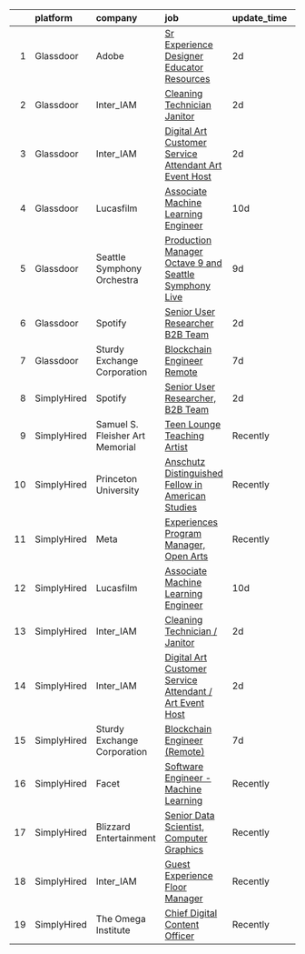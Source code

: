 

|    | platform    | company                         | job                                                                                                                                                                                                                                                                                                                           | update_time   | location                |
|---:|:------------|:--------------------------------|:------------------------------------------------------------------------------------------------------------------------------------------------------------------------------------------------------------------------------------------------------------------------------------------------------------------------------|:--------------|:------------------------|
|  1 | Glassdoor   | Adobe                           | [Sr Experience Designer  Educator Resources](https://www.glassdoor.com/partner/jobListing.htm?pos=104&ao=1136043&s=58&guid=00000183736c9a3ca65cdb466f22e2a2&src=GD_JOB_AD&t=SR&vt=w&cs=1_5342ec78&cb=1664088840933&jobListingId=1008155725844&jrtk=3-0-1gdpmp6j9kcmh801-1gdpmp6jpii2p800-02b01fd7e9d801e6-)                   | 2d            | San Francisco, CA       |
|  2 | Glassdoor   | Inter_IAM                       | [Cleaning Technician   Janitor](https://www.glassdoor.com/partner/jobListing.htm?pos=102&ao=1136043&s=58&guid=00000183736c9a3ca65cdb466f22e2a2&src=GD_JOB_AD&t=SR&vt=w&ea=1&cs=1_c581e04d&cb=1664088840933&jobListingId=1008156950790&jrtk=3-0-1gdpmp6j9kcmh801-1gdpmp6jpii2p800-56ff69230273e933-)                           | 2d            | New York, NY            |
|  3 | Glassdoor   | Inter_IAM                       | [Digital Art Customer Service Attendant   Art Event Host](https://www.glassdoor.com/partner/jobListing.htm?pos=106&ao=1136043&s=58&guid=00000183736c9a3ca65cdb466f22e2a2&src=GD_JOB_AD&t=SR&vt=w&ea=1&cs=1_200420fe&cb=1664088840933&jobListingId=1008155713058&jrtk=3-0-1gdpmp6j9kcmh801-1gdpmp6jpii2p800-d2065aeaa8e424f8-) | 2d            | New York, NY            |
|  4 | Glassdoor   | Lucasfilm                       | [Associate Machine Learning Engineer](https://www.glassdoor.com/partner/jobListing.htm?pos=103&ao=1136043&s=58&guid=00000183736c9a3ca65cdb466f22e2a2&src=GD_JOB_AD&t=SR&vt=w&cs=1_199b765c&cb=1664088840933&jobListingId=1008139116057&jrtk=3-0-1gdpmp6j9kcmh801-1gdpmp6jpii2p800-53c3b19fc0252a02-)                          | 10d           | San Francisco, CA       |
|  5 | Glassdoor   | Seattle Symphony Orchestra      | [Production Manager  Octave 9 and Seattle Symphony Live ](https://www.glassdoor.com/partner/jobListing.htm?pos=107&ao=1136043&s=58&guid=00000183736c9a3ca65cdb466f22e2a2&src=GD_JOB_AD&t=SR&vt=w&ea=1&cs=1_73dcd977&cb=1664088840933&jobListingId=1008142981827&jrtk=3-0-1gdpmp6j9kcmh801-1gdpmp6jpii2p800-d9a3e03d3a06a63e-) | 9d            | Seattle, WA             |
|  6 | Glassdoor   | Spotify                         | [Senior User Researcher  B2B Team](https://www.glassdoor.com/partner/jobListing.htm?pos=101&ao=1136043&s=58&guid=00000183736c9a3ca65cdb466f22e2a2&src=GD_JOB_AD&t=SR&vt=w&cs=1_ba1ce811&cb=1664088840932&jobListingId=1008156696008&jrtk=3-0-1gdpmp6j9kcmh801-1gdpmp6jpii2p800-e4fc1c9976fb5d46-)                             | 2d            | Remote                  |
|  7 | Glassdoor   | Sturdy Exchange Corporation     | [Blockchain Engineer  Remote ](https://www.glassdoor.com/partner/jobListing.htm?pos=105&ao=1136043&s=58&guid=00000183736c9a3ca65cdb466f22e2a2&src=GD_JOB_AD&t=SR&vt=w&ea=1&cs=1_aeea082c&cb=1664088840933&jobListingId=1008146555398&jrtk=3-0-1gdpmp6j9kcmh801-1gdpmp6jpii2p800-fef74d675c3b63f7-)                            | 7d            | Remote                  |
|  8 | SimplyHired | Spotify                         | [Senior User Researcher, B2B Team](https://www.simplyhired.com/job/-NU0kTZXtQdttxmJx6gIBTEXHzZymydZOX5IHkHj1VHBZZjBgYlpVw?q=generative+artist)                                                                                                                                                                                | 2d            | Remote                  |
|  9 | SimplyHired | Samuel S. Fleisher Art Memorial | [Teen Lounge Teaching Artist](https://www.simplyhired.com/job/qnXn4WrCeZOmclRFglADPuf4ZyDBOl3oaqVT9Ky6uMo4o9F1qQ7kKQ?q=generative+artist)                                                                                                                                                                                     | Recently      | Philadelphia County, PA |
| 10 | SimplyHired | Princeton University            | [Anschutz Distinguished Fellow in American Studies](https://www.simplyhired.com/job/NAnWcmSWvXMey4nJk7OeFV620QldnOmxcbEjZqc3i3iIilL8cRtg4g?q=generative+artist)                                                                                                                                                               | Recently      | Princeton, NJ           |
| 11 | SimplyHired | Meta                            | [Experiences Program Manager, Open Arts](https://www.simplyhired.com/job/39LFdVDZkOVzjzuKxDh39-uXR6pKfcGOkABaQ3gkkuENYK4d0Gs1Og?q=generative+artist)                                                                                                                                                                          | Recently      | Menlo Park, CA          |
| 12 | SimplyHired | Lucasfilm                       | [Associate Machine Learning Engineer](https://www.simplyhired.com/job/NHCbzWRQ1XQtyychoSUQiroJNEZKRqDcszy7P2TGP2ughvn0n-RGgA?q=generative+artist)                                                                                                                                                                             | 10d           | San Francisco, CA       |
| 13 | SimplyHired | Inter_IAM                       | [Cleaning Technician / Janitor](https://www.simplyhired.com/job/m06s6DIZYTNEGfXJzMzKoRH-8NfjZt1U0o3Bc2-cc1XK67b_-jS-Ew?q=generative+artist)                                                                                                                                                                                   | 2d            | New York, NY            |
| 14 | SimplyHired | Inter_IAM                       | [Digital Art Customer Service Attendant / Art Event Host](https://www.simplyhired.com/job/F9r2IrP3HhqvYHREqbYhunxYc2hyDaXWhvS7hx0BEqF69l7OPZ1uUw?q=generative+artist)                                                                                                                                                         | 2d            | New York, NY            |
| 15 | SimplyHired | Sturdy Exchange Corporation     | [Blockchain Engineer (Remote)](https://www.simplyhired.com/job/WkCG-hxWjCubaYXsGqhjcid6fkIa0Ye-RVxYWMzTF0S-OyemqI35XA?q=generative+artist)                                                                                                                                                                                    | 7d            | Remote                  |
| 16 | SimplyHired | Facet                           | [Software Engineer - Machine Learning](https://www.simplyhired.com/job/rRl7LpYqGiIowLAwzbrNzMgXtXTFbKgtp-z9fo66PKEqX4Q6nYlO_w?q=generative+artist)                                                                                                                                                                            | Recently      | San Francisco, CA       |
| 17 | SimplyHired | Blizzard Entertainment          | [Senior Data Scientist, Computer Graphics](https://www.simplyhired.com/job/FiskW-Gz-FCAVeSnphMRdyWJsI2KrVP0qig6JTACI2hq1lHJkEOfoA?q=generative+artist)                                                                                                                                                                        | Recently      | Irvine, CA              |
| 18 | SimplyHired | Inter_IAM                       | [Guest Experience Floor Manager](https://www.simplyhired.com/job/SZLw2JqvnDngQzYC5TkvgRaWkdEpcpbg2-AcX8rKiZSMcH7kISULjA?q=generative+artist)                                                                                                                                                                                  | Recently      | Manhattan, NY           |
| 19 | SimplyHired | The Omega Institute             | [Chief Digital Content Officer](https://www.simplyhired.com/job/G1D9FkrcxrKb089KGIhcUtufe9nAciOmz-Z9jgwfR-iIJFIjtOIiiw?q=generative+artist)                                                                                                                                                                                   | Recently      | Rhinebeck, NY           |